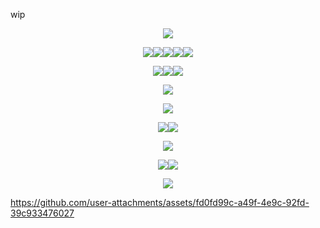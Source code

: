 wip
<p align="center"><img src="https://github.com/user-attachments/assets/2c6dd97e-ab9d-4ede-a45c-bce13a364608" /></p>
<p align="center"><img src="https://github.com/user-attachments/assets/5f0be952-d161-49e2-9884-5c3ed1f78a51"/><img src="https://github.com/user-attachments/assets/d5654fac-2688-43e2-9733-7105940038cf"><img src="https://github.com/user-attachments/assets/87b41ab2-7747-4281-8714-052452c47460"/><img src="https://github.com/user-attachments/assets/00ab3eb0-dd26-4a68-b594-7dfb13f92c0a"/><img src="https://github.com/user-attachments/assets/79ae2abf-ad62-46ff-bfd7-dc3a544b5a90"/></p>
<p align="center"><img src="https://github.com/user-attachments/assets/5ec8c6fc-2c94-4a0c-b8a4-aa45cae19932"/><img src="https://github.com/user-attachments/assets/d605b816-6a40-423b-88ed-31a2e032cb7c"><img src="https://github.com/user-attachments/assets/0cde3c85-849e-4141-9476-926c803c548a"/></p>
<p align="center"><img src="https://github.com/user-attachments/assets/a041ba4f-ae5c-477b-b807-126e58bbd244" /></p>
<p align="center"><img src="https://github.com/user-attachments/assets/4572d403-357f-49e3-bc3b-75feffbbb28b" /></p>
<p align="center"><img src="https://github.com/user-attachments/assets/fd0fd99c-a49f-4e9c-92fd-39c933476027" /><img src="https://github.com/user-attachments/assets/b173efc1-dd14-42c0-90ab-7d633a237688" /></p>
<p align="center"><img src="https://github.com/user-attachments/assets/9bbf3a99-8d8c-4ccd-abec-669f10a004e7" /></p>
<p align="center"><img src="https://github.com/user-attachments/assets/a9b80aef-9186-466d-beb5-f35d0241f30a" /><img src="https://github.com/user-attachments/assets/4f1d7308-7d4c-46ee-b5f1-4513db3a3f90" /></p>
<p align="center"><img src="https://github.com/user-attachments/assets/50ee70aa-1de2-482e-bea3-f2b708844a12" /></p>

https://github.com/user-attachments/assets/fd0fd99c-a49f-4e9c-92fd-39c933476027
